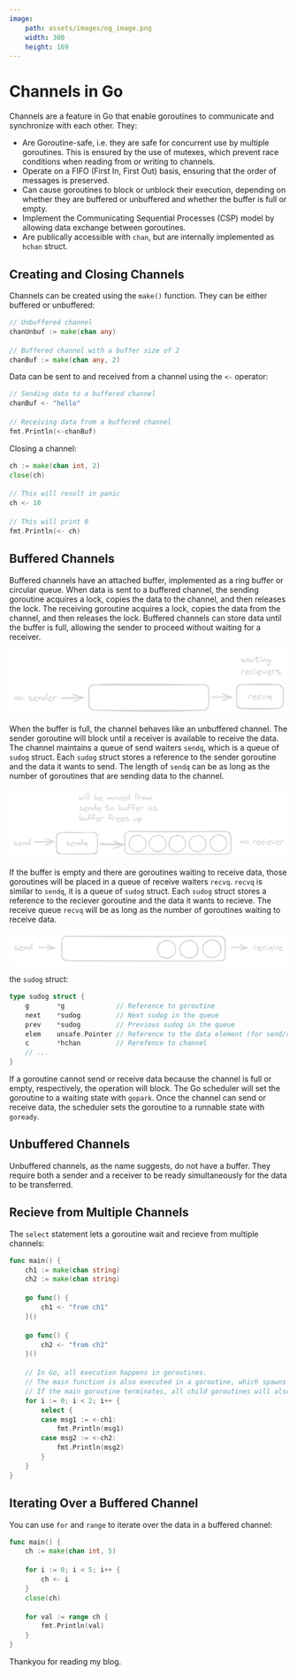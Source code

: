 ```yaml
---
image:
    path: assets/images/og_image.png
    width: 300
    height: 169
---
```


# Channels in Go
Channels are a feature in Go that enable goroutines to communicate and synchronize with each other. They:
- Are Goroutine-safe, i.e. they are safe for concurrent use by multiple goroutines. This is ensured by the use of mutexes, which prevent race conditions when reading from or writing to channels.
- Operate on a FIFO (First In, First Out) basis, ensuring that the order of messages is preserved.
- Can cause goroutines to block or unblock their execution, depending on whether they are buffered or unbuffered and whether the buffer is full or empty.
- Implement the Communicating Sequential Processes (CSP) model by allowing data exchange between goroutines.
- Are publically accessible with `chan`, but are internally implemented as `hchan` struct.

## Creating and Closing Channels
Channels can be created using the `make()` function. They can be either buffered or unbuffered:
```go
// Unbuffered channel
chanUnbuf := make(chan any)

// Buffered channel with a buffer size of 2
chanBuf := make(chan any, 2)
```

Data can be sent to and received from a channel using the `<-` operator:
```go
// Sending data to a buffered channel
chanBuf <- "hello"

// Receiving data from a buffered channel
fmt.Println(<-chanBuf)
```

Closing a channel:
```go
ch := make(chan int, 2)
close(ch)

// This will result in panic
ch <- 10

// This will print 0
fmt.Println(<- ch)
```

## Buffered Channels
Buffered channels have an attached buffer, implemented as a ring buffer or circular queue. When data is sent to a buffered channel, the sending goroutine acquires a lock, copies the data to the channel, and then releases the lock. The receiving goroutine acquires a lock, copies the data from the channel, and then releases the lock. Buffered channels can store data until the buffer is full, allowing the sender to proceed without waiting for a receiver. 

![buffered channels not full](./assets/images/go-channels_1.png)

When the buffer is full, the channel behaves like an unbuffered channel. The sender goroutine will block until a receiver is available to receive the data. The channel maintains a queue of send waiters `sendq`, which is a queue of `sudog` struct. Each `sudog` struct stores a reference to the sender goroutine and the data it wants to send. The length of `sendq` can be as long as the number of goroutines that are sending data to the channel.

![buffered channels full](./assets/images/go-channels_2.png)

If the buffer is empty and there are goroutines waiting to receive data, those goroutines will be placed in a queue of receive waiters `recvq`. `recvq` is similar to `sendq`, it is a queue of `sudog` struct. Each `sudog` struct stores a reference to the reciever goroutine and the data it wants to recieve. The receive queue `recvq` will be as long as the number of goroutines waiting to receive data.

![buffered channels empty](./assets/images/go-channels_3.png)

the `sudog` struct:
```go
type sudog struct {
    g       *g             // Reference to goroutine
    next    *sudog         // Next sudog in the queue
    prev    *sudog         // Previous sudog in the queue
    elem    unsafe.Pointer // Reference to the data element (for send/receive operations)
    c       *hchan         // Rerefence to channel
    // ...
}
```

If a goroutine cannot send or receive data because the channel is full or empty, respectively, the operation will block. The Go scheduler will set the goroutine to a waiting state with `gopark`. Once the channel can send or receive data, the scheduler sets the goroutine to a runnable state with `goready`.

## Unbuffered Channels
Unbuffered channels, as the name suggests, do not have a buffer. They require both a sender and a receiver to be ready simultaneously for the data to be transferred. 

## Recieve from Multiple Channels
The `select` statement lets a goroutine wait and recieve from multiple channels:
```go
func main() {
    ch1 := make(chan string)
    ch2 := make(chan string)
    
    go func() {
        ch1 <- "from ch1"
    }()
    
    go func() {
        ch2 <- "from ch2"
    }()
    
    // In Go, all execution happens in goroutines.
    // The main function is also executed in a goroutine, which spawns two other goroutines.
    // If the main goroutine terminates, all child goroutines will also be terminated.
    for i := 0; i < 2; i++ {
        select {
        case msg1 := <-ch1:
            fmt.Println(msg1)
        case msg2 := <-ch2:
            fmt.Println(msg2)
        }
    }
}
```

## Iterating Over a Buffered Channel
You can use `for` and `range` to iterate over the data in a buffered channel:
```go
func main() {
    ch := make(chan int, 5)
    
    for i := 0; i < 5; i++ {
        ch <- i
    }
    close(ch)
    
    for val := range ch {
        fmt.Println(val)
    }
}
```

Thankyou for reading my blog.